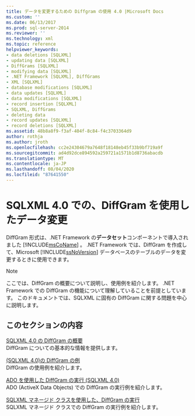 ```yaml
---
title: データを変更するための Diffgram の使用 4.0 |Microsoft Docs
ms.custom: ''
ms.date: 06/13/2017
ms.prod: sql-server-2014
ms.reviewer: ''
ms.technology: xml
ms.topic: reference
helpviewer_keywords:
- data deletions [SQLXML]
- updating data [SQLXML]
- DiffGrams [SQLXML]
- modifying data [SQLXML]
- .NET Framework [SQLXML], DiffGrams
- XML [SQLXML]
- database modifications [SQLXML]
- data updates [SQLXML]
- data modifications [SQLXML]
- record insertion [SQLXML]
- SQLXML, DiffGrams
- deleting data
- record updates [SQLXML]
- record deletions [SQLXML]
ms.assetid: 48b8a8f9-f3af-404f-8c84-f4c3703364d9
author: rothja
ms.author: jroth
ms.openlocfilehash: cc2e24304679a7648f18148eb45f33b9bf719a9f
ms.sourcegitcommit: ad4d92dce894592a259721a1571b1d8736abacdb
ms.translationtype: MT
ms.contentlocale: ja-JP
ms.lasthandoff: 08/04/2020
ms.locfileid: "87641550"
---
```

# <a name="using-diffgrams-to-modify-data-in-sqlxml-40"></a>SQLXML 4.0 での、DiffGram を使用したデータ変更
  DiffGram 形式は、.NET Framework の**データセット**コンポーネントで導入されました [!INCLUDE[msCoName](../../../includes/msconame-md.md)] 。 .NET Framework では、DiffGram を作成して、Microsoft [!INCLUDE[ssNoVersion](../../../includes/ssnoversion-md.md)] データベースのテーブルのデータを変更するときに使用できます。  
  
> [!NOTE]  
>  ここでは、DiffGram の概要について説明し、使用例を紹介します。 .NET Framework での DiffGram の機能について理解していることを前提としています。 このドキュメントでは、SQLXML に固有の DiffGram に関する問題を中心に説明します。  
  
## <a name="in-this-section"></a>このセクションの内容  
 [SQLXML 4.0 の DiffGram の概要](introduction-to-diffgrams-in-sqlxml-4-0.md)  
 DiffGram についての基本的な情報を提供します。  
  
 [&#40;SQLXML 4.0&#41;の DiffGram の例](diffgram-examples-sqlxml-4-0.md)  
 DiffGram の使用例を紹介します。  
  
 [ADO を使用した DiffGram の実行 &#40;SQLXML 4.0&#41;](executing-a-diffgram-by-using-ado-sqlxml-4-0.md)  
 ADO (ActiveX Data Objects) での DiffGram の実行例を紹介します。  
  
 [SQLXML マネージド クラスを使用した、DiffGram の実行](../net-framework-classes/sqlxml-4-0-net-framework-support-managed-classes.md)  
 SQLXML マネージド クラスでの DiffGram の実行例を紹介します。  
  
  

